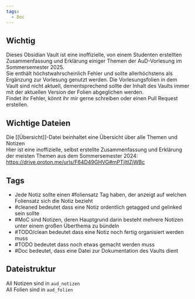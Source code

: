 ```yaml
---
tags:
  - Doc
---
```


## Wichtig

Dieses Obsidian Vault ist eine inoffizielle, von einem Studenten erstellten Zusammenfassung und Erklärung einiger Themen der AuD-Vorlesung im Sommersemester 2025.  
Sie enthält höchstwahrscheinlich Fehler und sollte allerhöchstens als Ergänzung zur Vorlesung genutzt werden. Die Vorlesungsfolien in dem Vault sind nicht aktuell, dementsprechend sollte der Inhalt des Vaults immer mit der aktuellen Version der Folien abgeglichen werden.  
Findet ihr Fehler, könnt ihr mir gerne schreiben oder einen Pull Request erstellen.  

## Wichtige Dateien

Die [[Übersicht]]-Datei beinhaltet eine Übersicht über alle Themen und Notizen  
Hier ist eine inoffizielle, selbst erstellte Zusammenfassung und Erklärung der meisten Themen aus dem Sommersemester 2024:  
https://drive.proton.me/urls/F64D49GHVG#mPTjltIZjWBc  

## Tags

- Jede Notiz sollte einen #foliensatz Tag haben, der anzeigt auf welchen Foliensatz sich die Notiz bezieht  
- #cleaned bedeutet dass eine Notiz ordentlich getagged und gelinked sein sollte  
- #MoC sind Notizen, deren Hauptgrund darin besteht mehrere Notizen unter einem großen Überthema zu bündeln  
- #TODO/clean bedeutet dass eine Notiz noch fertig organisiert werden muss  
- #TODO bedeutet dass noch etwas gemacht werden muss  
- #Doc bedeutet, dass eine Datei zur Dokumentation des Vaults dient  

## Dateistruktur

All Notizen sind in `aud_notizen`  
All Folien sind in `aud_folien`  
